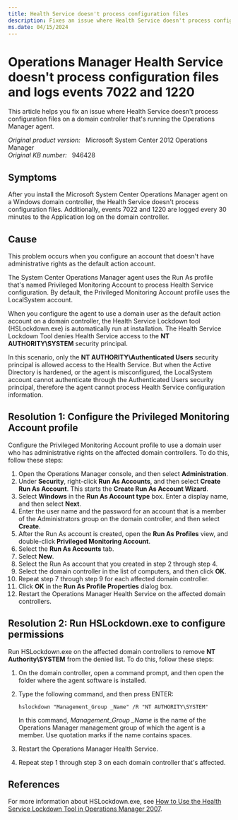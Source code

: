 ```yaml
---
title: Health Service doesn't process configuration files
description: Fixes an issue where Health Service doesn't process configuration files on a domain controller that's running the Operations Manager agent.
ms.date: 04/15/2024
---
```

# Operations Manager Health Service doesn't process configuration files and logs events 7022 and 1220

This article helps you fix an issue where Health Service doesn't process configuration files on a domain controller that's running the Operations Manager agent.

_Original product version:_ &nbsp; Microsoft System Center 2012 Operations Manager  
_Original KB number:_ &nbsp; 946428

## Symptoms

After you install the Microsoft System Center Operations Manager agent on a Windows domain controller, the Health Service doesn't process configuration files. Additionally, events 7022 and 1220 are logged every 30 minutes to the Application log on the domain controller.

## Cause

This problem occurs when you configure an account that doesn't have administrative rights as the default action account.

The System Center Operations Manager agent uses the Run As profile that's named Privileged Monitoring Account to process Health Service configuration. By default, the Privileged Monitoring Account profile uses the LocalSystem account.

When you configure the agent to use a domain user as the default action account on a domain controller, the Health Service Lockdown tool (HSLockdown.exe) is automatically run at installation. The Health Service Lockdown Tool denies Health Service access to the **NT AUTHORITY\SYSTEM** security principal.

In this scenario, only the **NT AUTHORITY\Authenticated Users** security principal is allowed access to the Health Service. But when the Active Directory is hardened, or the agent is misconfigured, the LocalSystem account cannot authenticate through the Authenticated Users security principal, therefore the agent cannot process Health Service configuration information.

## Resolution 1: Configure the Privileged Monitoring Account profile

Configure the Privileged Monitoring Account profile to use a domain user who has administrative rights on the affected domain controllers. To do this, follow these steps:

1. Open the Operations Manager console, and then select **Administration**.
2. Under **Security**, right-click **Run As Accounts**, and then select **Create Run As Account**. This starts the **Create Run As Account Wizard**.
3. Select **Windows** in the **Run As Account type** box. Enter a display name, and then select **Next**.
4. Enter the user name and the password for an account that is a member of the Administrators group on the domain controller, and then select **Create**.
5. After the Run As account is created, open the **Run As Profiles** view, and double-click **Privileged Monitoring Account**.
6. Select the **Run As Accounts** tab.
7. Select **New**.
8. Select the Run As account that you created in step 2 through step 4.
9. Select the domain controller in the list of computers, and then click **OK**.
10. Repeat step 7 through step 9 for each affected domain controller.
11. Click **OK** in the **Run As Profile Properties** dialog box.
12. Restart the Operations Manager Health Service on the affected domain controllers.

## Resolution 2: Run HSLockdown.exe to configure permissions

Run HSLockdown.exe on the affected domain controllers to remove **NT Authority\SYSTEM** from the denied list. To do this, follow these steps:

1. On the domain controller, open a command prompt, and then open the folder where the agent software is installed.
1. Type the following command, and then press ENTER:

   ```console
   hslockdown "Management_Group _Name" /R "NT AUTHORITY\SYSTEM"
   ```

   In this command, *Management_Group _Name* is the name of the Operations Manager management group of which the agent is a member. Use quotation marks if the name contains spaces.
1. Restart the Operations Manager Health Service.
1. Repeat step 1 through step 3 on each domain controller that's affected.

## References

For more information about HSLockdown.exe, see [How to Use the Health Service Lockdown Tool in Operations Manager 2007](/previous-versions//bb309542(v=technet.10)?redirectedfrom=MSDN).
